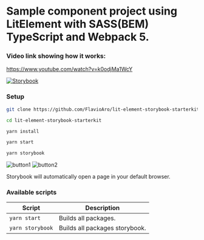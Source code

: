 # Sample component project using LitElement with SASS(BEM) TypeScript and Webpack 5.

### Video link showing how it works:
https://www.youtube.com/watch?v=k0odjMa1WcY

[![Storybook](https://cdn.jsdelivr.net/gh/storybookjs/brand@master/badge/badge-storybook.svg)](XXX)

### Setup

```sh
git clone https://github.com/FlavioAro/lit-element-storybook-starterkit.git

cd lit-element-storybook-starterkit

yarn install

yarn start

yarn storybook
```
![button1](https://user-images.githubusercontent.com/35077695/146688925-5b730a4f-7182-4e76-88ab-2cfa0449d003.PNG)
![button2](https://user-images.githubusercontent.com/35077695/146688927-6f44a93c-9d76-44d6-9774-b01c2515058f.PNG)

Storybook will automatically open a page in your default browser.

### Available scripts

| Script                  | Description                                                                                         |
| ----------------------- | --------------------------------------------------------------------------------------------------- |
| `yarn start`            | Builds all packages.                                                                                |                                                   
| `yarn storybook`        | Builds all packages storybook.                                                                      |
